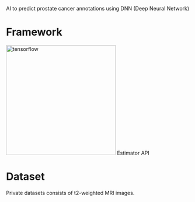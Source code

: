 AI to predict prostate cancer annotations using DNN (Deep Neural Network)

# Framework
<img src="https://www.gstatic.com/devrel-devsite/vbb62cc5a3e8f17e37bae4792b437f28f787df3f9cf9732cbfcc99b4f4ff41a54/tensorflow/images/lockup.svg" alt="tensorflow" width="300">
Estimator API

# Dataset
Private datasets consists of t2-weighted MRI images.
